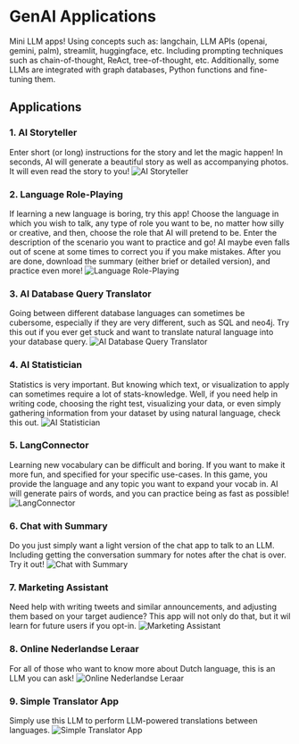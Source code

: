 # GenAI Applications
Mini LLM apps! Using concepts such as: langchain, LLM APIs (openai, gemini, palm), streamlit, huggingface, etc. Including prompting techniques such as chain-of-thought, ReAct, tree-of-thought, etc. Additionally, some LLMs are integrated with graph databases, Python functions and fine-tuning them.

## Applications
### 1. AI Storyteller
Enter short (or long) instructions for the story and let the magic happen! In seconds, AI will generate a beautiful story as well as accompanying photos. It will even read the story to you!
![AI Storyteller](demo_videos/storyteller_with_media.gif)

### 2. Language Role-Playing
If learning a new language is boring, try this app! Choose the language in which you wish to talk, any type of role you want to be, no matter how silly or creative, and then, choose the role that AI will pretend to be. Enter the description of the scenario you want to practice and go! AI maybe even falls out of scene at some times to correct you if you make mistakes. After you are done, download the summary (either brief or detailed version), and practice even more!
![Language Role-Playing](demo_videos/language_role_player.gif)

### 3. AI Database Query Translator
Going between different database languages can sometimes be cubersome, especially if they are very different, such as SQL and neo4j. Try this out if you ever get stuck and want to translate natural language into your database query.
![AI Database Query Translator](demo_videos/text_to_sql_query.gif)

### 4. AI Statistician
Statistics is very important. But knowing which text, or visualization to apply can sometimes require a lot of stats-knowledge. Well, if you need help in writing code, choosing the right test, visualizing your data, or even simply gathering information from your dataset by using natural language, check this out.
![AI Statistician](demo_videos/data_reader.gif)

### 5. LangConnector
Learning new vocabulary can be difficult and boring. If you want to make it more fun, and specified for your specific use-cases. In this game, you provide the language and any topic you want to expand your vocab in. AI will generate pairs of words, and you can practice being as fast as possible!
![LangConnector](demo_videos/language_connector.gif)

### 6. Chat with Summary
Do you just simply want a light version of the chat app to talk to an LLM. Including getting the conversation summary for notes after the chat is over. Try it out!
![Chat with Summary](demo_videos/chat_summarizer.gif)

### 7. Marketing Assistant
Need help with writing tweets and similar announcements, and adjusting them based on your target audience? This app will not only do that, but it wil learn for future users if you opt-in.
![Marketing Assistant](demo_videos/marketing_assistant.gif)

### 8. Online Nederlandse Leraar
For all of those who want to know more about Dutch language, this is an LLM you can ask!
![Online Nederlandse Leraar](demo_videos/chat_model.gif)

### 9. Simple Translator App
Simply use this LLM to perform LLM-powered translations between languages.
![Simple Translator App](demo_videos/simple_translator_app.gif)

